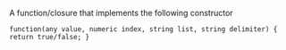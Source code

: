 A function/closure that implements the following constructor

`function(any value, numeric index, string list, string delimiter) { return true/false; }`